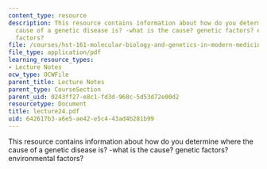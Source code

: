 ```yaml
---
content_type: resource
description: This resource contains information about how do you determine where the
  cause of a genetic disease is? -what is the cause? genetic factors? environmental
  factors?
file: /courses/hst-161-molecular-biology-and-genetics-in-modern-medicine-fall-2007/642617b3a6e5ae42e5c443ad4b281b99_lecture24.pdf
file_type: application/pdf
learning_resource_types:
- Lecture Notes
ocw_type: OCWFile
parent_title: Lecture Notes
parent_type: CourseSection
parent_uid: 0243ff27-e8c1-fd3d-968c-5d53d72e00d2
resourcetype: Document
title: lecture24.pdf
uid: 642617b3-a6e5-ae42-e5c4-43ad4b281b99
---
```

This resource contains information about how do you determine where the cause of a genetic disease is? -what is the cause? genetic factors? environmental factors?

